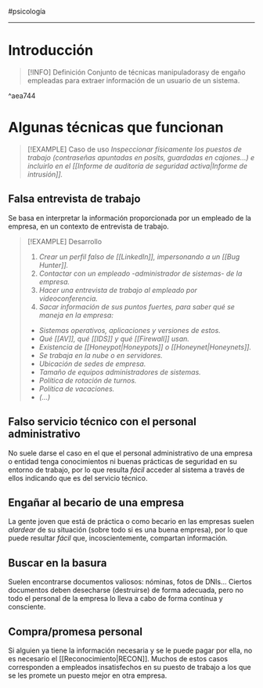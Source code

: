 #psicología 

---

# Introducción
> [!INFO] Definición
> Conjunto de técnicas manipuladorasy de engaño empleadas para extraer información de un usuario de un sistema.

^aea744

# Algunas técnicas que funcionan
> [!EXAMPLE] Caso de uso
> *Inspeccionar físicamente los puestos de trabajo (contraseñas apuntadas en posits, guardadas en cajones...) e incluirlo en el [[Informe de auditoría de seguridad activa|Informe de intrusión]].*

## Falsa entrevista de trabajo
Se basa en interpretar la información proporcionada por un empleado de la empresa, en un contexto de entrevista de trabajo.

> [!EXAMPLE] Desarrollo
> 1. *Crear un perfil falso de [[LinkedIn]], impersonando a un [[Bug Hunter]].*
> 2. *Contactar con un empleado -administrador de sistemas- de la empresa.*
> 3. *Hacer una entrevista de trabajo al empleado por videoconferencia.*
> 4. *Sacar información de sus puntos fuertes, para saber qué se maneja en la empresa:*
>	- *Sistemas operativos, aplicaciones y versiones de estos.*
>	- *Qué [[AV]], qué [[IDS]] y qué [[Firewall]] usan.*
>	- *Existencia de [[Honeypot|Honeypots]] o [[Honeynet|Honeynets]].*
>	- *Se trabaja en la nube o en servidores.*
>	- *Ubicación de sedes de empresa.*
>	- *Tamaño de equipos administradores de sistemas.*
>	- *Política de rotación de turnos.*
>	- *Política de vacaciones.*
>	- *(...)*

## Falso servicio técnico con el personal administrativo
No suele darse el caso en el que el personal administrativo de una empresa o entidad tenga conocimientos ni buenas prácticas de seguridad en su entorno de trabajo, por lo que resulta *fácil* acceder al sistema a través de ellos indicando que es del servicio técnico.

## Engañar al becario de una empresa
La gente joven que está de práctica o como becario en las empresas suelen *alardear* de su situación (sobre todo si es una buena empresa), por lo que puede resultar *fácil* que, incoscientemente, compartan información.

## Buscar en la basura
Suelen encontrarse documentos valiosos: nóminas, fotos de DNIs...
Ciertos documentos deben desecharse (destruirse) de forma adecuada, pero no todo el personal de la empresa lo lleva a cabo de forma contínua y consciente.

## Compra/promesa personal
Si alguien ya tiene la información necesaria y se le puede pagar por ella, no es necesario el [[Reconocimiento|RECON]].
Muchos de estos casos corresponden a empleados insatisfechos en su puesto de trabajo a los que se les promete un puesto mejor en otra empresa.

